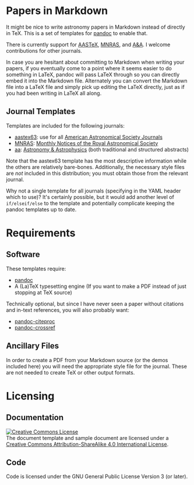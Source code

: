 # Papers in Markdown

It might be nice to write astronomy papers in Markdown instead of directly in TeX.
This is a set of templates for [pandoc](https://pandoc.org/) to enable that.

There is currently support for [AASTeX](https://journals.aas.org/authors/aastex/), [MNRAS](https://academic.oup.com/mnras/), and [A&A](https://www.aanda.org/).
I welcome contributions for other journals.

In case you are hesitant about committing to Markdown when writing your papers, if you eventually come to a point where it seems easier to do something in LaTeX, pandoc will pass LaTeX through so you can directly embed it into the Markdown file.
Alternately you can convert the Markdown file into a LaTeX file and simply pick up editing the LaTeX directly, just as if you had been writing in LaTeX all along.

## Journal Templates

Templates are included for the following journals:

* [aastex63](aastex63/): use for all [American Astronomical Society Journals](https://aas.org/publications/publishing)
* [MNRAS](mnras/): [Monthly Notices of the Royal Astronomical Society](https://academic.oup.com/mnras/)
* [aa](aa/): [Astronomy & Astrophysics](https://www.aanda.org/) (both traditional and structured abstracts)

Note that the aastex63 template has the most descriptive information while the others are relatively bare-bones.
Additionally, the necessary style files are *not* included in this distribution; you must obtain those from the relevant journal.

Why not a single template for all journals (specifying in the YAML header which to use)?
It's certainly possible, but it would add another level of `if/elseif/else` to the template and potentially complicate keeping the pandoc templates up to date.

# Requirements

## Software

These templates require:

- [pandoc](https://pandoc.org)
- A (La)TeX typesetting engine (If you want to make a PDF instead of just stopping at TeX source)

Technically optional, but since I have never seen a paper without citations and in-text references, you will also probably want:

- [pandoc-citeproc](https://github.com/jgm/pandoc-citeproc)
- [pandoc-crossref](https://github.com/lierdakil/pandoc-crossref)

## Ancillary Files

In order to create a PDF from your Markdown source (or the demos included here) you will need the appropriate style file for the journal.
These are not needed to create TeX or other output formats.

# Licensing

## Documentation

<a rel="license" href="http://creativecommons.org/licenses/by-sa/4.0/"><img alt="Creative Commons License" style="border-width:0" src="https://i.creativecommons.org/l/by-sa/4.0/88x31.png" /></a><br />The document template and sample document are licensed under a <a rel="license" href="http://creativecommons.org/licenses/by-sa/4.0/">Creative Commons Attribution-ShareAlike 4.0 International License</a>.

## Code

Code is licensed under the GNU General Public License Version 3 (or later).
